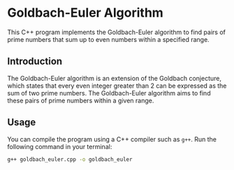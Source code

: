 # Goldbach-Euler Algorithm

This C++ program implements the Goldbach-Euler algorithm to find pairs of prime numbers that sum up to even numbers within a specified range.

## Introduction
The Goldbach-Euler algorithm is an extension of the Goldbach conjecture, which states that every even integer greater than 2 can be expressed as the sum of two prime numbers. The Goldbach-Euler algorithm aims to find these pairs of prime numbers within a given range.

## Usage
You can compile the program using a C++ compiler such as `g++`. Run the following command in your terminal:

```bash
g++ goldbach_euler.cpp -o goldbach_euler
